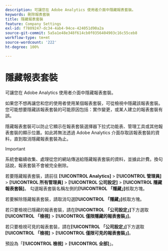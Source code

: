 ```yaml
---
description: 可讓您在 Adobe Analytics 使用者介面中隱藏報表套裝。
keywords: 刪除報表套裝
title: 隱藏報表套裝
feature: Company Settings
exl-id: f7809247-dc34-4ab4-94ce-424051d90a2a
source-git-commit: 5a5a1e48e348f614cb0f0356404903c16c55ceb8
workflow-type: tm+mt
source-wordcount: '222'
ht-degree: 100%

---
```


# 隱藏報表套裝

可讓您在 Adobe Analytics 使用者介面中隱藏報表套裝。

如果您不想再讓您和您的使用者使用某個報表套裝，可從檢視中隱藏該報表套裝。您可能想要隱藏該報表套裝的可能原因包括：實作變更，或某人建立的報表套裝有誤。

隱藏報表套裝可以防止它顯示在報表套裝選擇器下拉式功能表、管理工具或其他報表套裝的顯示位置。如此將無法透過 Adobe Analytics 介面存取該報表套裝的資料，直到取消隱藏報表套裝為止。

>[!IMPORTANT]
>
>系統會繼續收集、處理從您的網站傳送給隱藏報表套裝的資料，並據此計費。換句話說，報表套裝不會被完全刪除。

若要隱藏報表套裝，請前往 **[!UICONTROL Analytics]** > **[!UICONTROL 管理員]** > **[!UICONTROL 所有管理員]** > **[!UICONTROL 公司設定]** > **[!UICONTROL 隱藏報表套裝]**。 勾選報表套裝名稱左側的&#x200B;**[!UICONTROL 「隱藏」]**&#x200B;核取方塊。

若要解除隱藏報表套裝，請取消勾選&#x200B;**[!UICONTROL 「隱藏」]**&#x200B;核取方塊。

若只要檢視已隱藏的報表套裝，請在&#x200B;**[!UICONTROL 「公司設定」]**&#x200B;下方選取&#x200B;**[!UICONTROL 「檢視]** > **[!UICONTROL 僅限隱藏的報表套裝」]**。

若只要檢視可見的報表套裝，請在&#x200B;**[!UICONTROL 「公司設定」]**&#x200B;下方選取&#x200B;**[!UICONTROL 「檢視]** > **[!UICONTROL 僅限可見的報表套裝」]**。

預設為「**[!UICONTROL 檢視]** > **[!UICONTROL 全部]**」。
